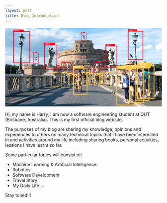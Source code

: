 ```yaml
---
layout: post
title: Blog Introduction
---
```


![Classification Task](/images/intro-image.jpg)

Hi, my name is Harry, I am now a software engineering student at QUT (Brisbane, Australia). This is my first official blog website. 

The purposes of my blog are sharing my knowledge, opinions and experiences to others on many technical topics that I have been interested in and activities around my life including sharing books, personal activities, lessions I have learnt so far. 

Some particular topics will consist of:
- Machine Learning & Artificial Intelligence
- Robotics
- Software Development
- Travel Story
- My Daily Life 
...

Stay tuned!!!

